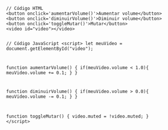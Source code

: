 <Code language='html'>
// Código HTML
&lt;button onclick='aumentarVolume()'&gt;Aumentar volume&lt;/button&gt;
&lt;button onclick='diminuirVolume()'&gt;Diminuir volume&lt;/button&gt;
&lt;button onclick='toggleMutar()'&gt;Mutar&lt;/button&gt;
&lt;video id="video">&lt;/video&gt;

// Código JavaScript
&lt;script&gt;
let meuVideo = document.getElementById("video");

function aumentarVolume() {
    if(meuVideo.volume < 1.0){
        meuVideo.volume += 0.1;
    }
}

function diminuirVolume() {
    if(meuVideo.volume > 0.0){
        meuVideo.volume -= 0.1;
    }
}

function toggleMutar() {
    video.muted = !video.muted;
}
&lt;/script&gt;
</Code>